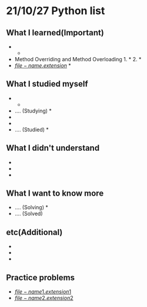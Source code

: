 # 21/10/27 Python list

## What I learned(Important)

*
  *
* Method Overriding and Method Overloading
    1.
        *
    2.
        *
* [$file-name.extension$]($file-name.extension$)
  *

## What I studied myself

*
  *
* .... (Studying)
  *
*
*
* .... (Studied)
  *

## What I didn't understand

*
*
*

## What I want to know more

* .... (Solving)
  *
* .... (Solved)

## etc(Additional)

*
*
*

## Practice problems

* [$file-name1.extension1$]($file-name1.extension1$)
* [$file-name2.extension2$]($file-name2.extension2$)
